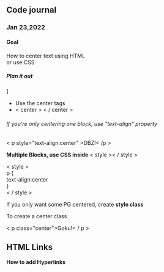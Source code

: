 <h2>Code journal</h2>

<section>
<h3>Jan 23,2022</h3>


<h4><strong>Goal</strong></h4>


<p>
  How to center text using HTML<br>
  or use CSS</p>

<h5><strong>Plan it out</strong></h5>]

<p>
 <ul>
  <li>Use the center tags</li>
  <li>< center > < / center ></li>
 </ul>
    </p>
   
<h6>If you're only centering one block, use "text-align" property</h6>
    
    
< p style="text-align:center" >DBZ!< /p >
  
 
  <h7><strong>Multiple Blocks, use CSS inside</strong> < style >< / style ></h>

  
  <p>
    < style ><br>
p {<br>
 text-align:center<br>
}<br>
      < / style ></p>
  
      
  <h8>If you only want some PG centered, create <strong>style class</strong></h8>
  
      
 <p>
   <style><br>
.center {<br>
 text-align: center<br>
}<br>
   </style></p>
      
      
 <h9>To create a center class</h9>
      
      
 <p>
      < p class="center">Goku!< / p ></p>
      </section>
 
    
 <section>
   <h1>HTML Links</h1>
   <p><strong>How to add Hyperlinks</strong></p>
      
      

